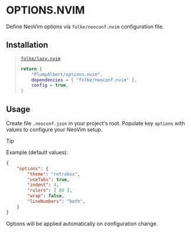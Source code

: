 # OPTIONS.NVIM

Define NeoVim options via `folke/neoconf.nvim` configuration file.

## Installation

> [`folke/lazy.nvim`](https://github.com/folke/lazy.nvim)
> ```lua
> return {
>     "PlumpAlbert/options.nvim",
>     dependencies = { "folke/neoconf.nvim" },
>     config = true,
> }
> ```

## Usage

Create file `.neoconf.json` in your project's root. Populate key `options` with
values to configure your NeoVim setup.

> [!TIP]
> Example (default values):
> ```json
> {
>     "options": {
>         "theme": "retrobox",
>         "useTabs": true,
>         "indent": 4,
>         "rulers": [ 80 ],
>         "wrap": false,
>         "lineNumbers": "both",
>     }
> }
> ```

Options will be applied automatically on configuration change.
